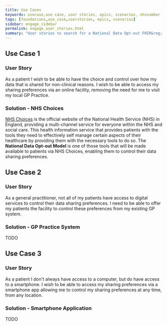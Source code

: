 ```yaml
---
title: Use Cases 
keywords: usecase,use case, user stories, epics, scenarios, nhsnumber
tags: [foundations,use_case,userstories, epics, scenarios]
sidebar: engage_sidebar
permalink: engage_user_stories.html
summary: "User stories to search for a National Data Opt-out FHIR&reg; Profile."
---
```


## Use Case 1 ##

### User Story ###

As a patient I wish to be able to have the choice and control over how my data that is shared for non-clinical reasons. I wish to be able to access my sharing preferences via an online facility, removing the need for me to visit my local GP Practice.

### Solution - NHS Choices ###

[NHS Choices](http://www.nhs.uk/pages/home.aspx) is the official website of the National Health Service (NHS) in England, providing a multi-channel service for everyone within the NHS and social care. This health information service that provides patients with the tools they need to effectively self manage certain aspects of their healthcare by providing them with the necessary tools to do so. 
The **National Data Opt-out Model** is one of those tools that will be made available to patients via NHS Choices, enabling them to control their data sharing preferences.


## Use Case 2 ##

### User Story ###

As a general practitioner, not all of my patients have access to digital services to control their data sharing preferences. I need to be able to offer my patients the facility to control these preferences from my existing GP system. 

### Solution - GP Practice System ###

TODO

## Use Case 3 ##

### User Story ###

As a patient I don't always have access to a computer, but do have access to a smartphone. I wish to be able to access my sharing preferences via a smartphone app allowing me to control my sharing preferences at any time, from any location.

### Solution - Smartphone Application ###

TODO
 
